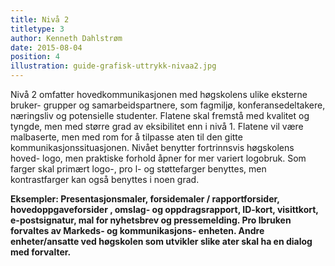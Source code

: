```yaml
---
title: Nivå 2
titletype: 3
author: Kenneth Dahlstrøm
date: 2015-08-04
position: 4
illustration: guide-grafisk-uttrykk-nivaa2.jpg
---
```


Nivå 2 omfatter hovedkommunikasjonen med høgskolens ulike eksterne bruker- grupper og samarbeidspartnere, som fagmiljø, konferansedeltakere, næringsliv og potensielle studenter. Flatene skal fremstå med kvalitet og tyngde, men med større grad av  eksibilitet enn i nivå 1. Flatene vil være malbaserte, men med rom for å tilpasse  aten til den gitte kommunikasjonssituasjonen. Nivået benytter fortrinnsvis høgskolens hoved- logo, men praktiske forhold åpner for mer variert logobruk. Som farger skal primært logo-, pro l- og støttefarger benyttes, men kontrastfarger kan også benyttes i noen grad.

**Eksempler: Presentasjonsmaler, forsidemaler / rapportforsider, hovedoppgaveforsider , omslag- og oppdragsrapport, ID-kort, visittkort, e-postsignatur, mal for nyhetsbrev og pressemelding. Pro lbruken forvaltes av Markeds- og kommunikasjons- enheten. Andre enheter/ansatte ved høgskolen som utvikler slike  ater skal ha en dialog med forvalter.**
